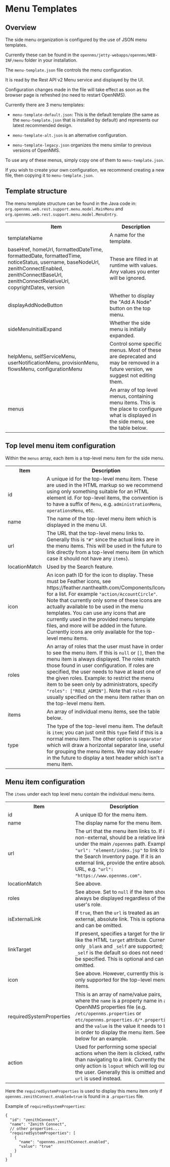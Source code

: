 # Menu Templates

## Overview

The side menu organization is configured by the use of JSON menu templates.

Currently these can be found in the `opennms/jetty-webapps/opennms/WEB-INF/menu` folder in your installation.

The `menu-template.json` file controls the menu configuration.

It is read by the Rest API v2 Menu service and displayed by the UI.

Configuration changes made in the file will take effect as soon as the browser page is refreshed (no need to restart OpenNMS).

Currently there are 3 menu templates:

- `menu-template-default.json`: This is the default template (the same as the `menu-template.json` that is installed by default) and represents our latest recommended design.

- `menu-template-alt.json` is an alternative configuration.

- `menu-template-legacy.json` organizes the menu similar to previous versions of OpenNMS.

To use any of these menus, simply copy one of them to `menu-template.json`.

If you wish to create your own configuration, we recommend creating a new file, then copying it to `menu-template.json`.


## Template structure

The menu template structure can be found in the Java code in: `org.opennms.web.rest.support.menu.model.MainMenu` and `org.opennms.web.rest.support.menu.model.MenuEntry`.

<table>
  <tr>
    <th>Item</th>
    <th>Description</th>
  </tr>
  <tr>
    <td>templateName</td>
    <td>A name for the template.</td>
  </tr>
  <tr>
    <td>baseHref, homeUrl, formattedDateTime, formattedDate, formattedTime,
  noticeStatus, username, baseNodeUrl, zenithConnectEnabled, zenithConnectBaseUrl,
  zenithConnectRelativeUrl, copyrightDates, version</td>
    <td>These are filled in at runtime with values. Any values you enter will be ignored.</td>
  </tr>
  <tr>
    <td>displayAddNodeButton</td>
    <td>Whether to display the "Add A Node" button on the top menu.</td>
  </tr>
  <tr>
    <td>sideMenuInitialExpand</td>
    <td>Whether the side menu is initially expanded.</td>
  </tr>
  <tr>
    <td>helpMenu, selfServiceMenu, userNotificationMenu, provisionMenu, flowsMenu, configurationMenu</td>
    <td>Control some specific menus. Most of these are deprecated and may be removed in a future version, we suggest not editing them.</td>
  </tr>
  <tr>
    <td>menus</td>
    <td>An array of top level menus, containing menu items. This is the place to configure what is displayed in the side menu, see the table below.</td>
  </tr>
</table>


## Top level menu item configuration

Within the `menus` array, each item is a top-level menu item for the side menu.

<table>
  <tr>
    <th>Item</th>
    <th>Description</th>
  </tr>
  <tr>
    <td>id</td>
    <td>A unique id for the top-level menu item.  These are used in the HTML markup so we recommend using only something
    suitable for an HTML element id.
    For top-level items, the convention is to have a suffix of <code>Menu</code>, e.g. <code>administrationMenu</code>, <code>operationsMenu</code>, etc.
    </td>
  </tr>
  <tr>
    <td>name</td>
    <td>The name of the top-level menu item which is displayed in the menu UI.</td>
  </tr>
  <tr>
    <td>url</td>
    <td>The URL that the top-level menu links to.
    Generally this is <code>"#"</code> since the actual links are in the menu items.
    This will be used in the future to link directly from a top-level menu item (in which
    case it should not have any <code>items</code>).
    </td>
  </tr>
  <tr>
    <td>locationMatch</td>
    <td>Used by the Search feature.</td>
  </tr>
  <tr>
    <td>icon</td>
    <td>An icon path ID for the icon to display.
    These must be Feather icons, see https://feather.nanthealth.com/Components/Icon/ for a list. For example <code>"action/AccountCircle"</code>.
    Note that currently only some of these icons are actually available to be used
    in the menu templates.
    You can use any icons that are currently used in the provided menu template files, and more will be added in the future.
    Currently icons are only available for the top-level menu items.
    </td>
  </tr>
  <tr>
    <td>roles</td>
    <td>An array of roles that the user must have in order to see the menu item.
      If this is <code>null</code> or <code>[]</code>, then the menu item is always displayed.
      The roles match those found in user configuration.
      If roles are specified, the user needs to have at least one of the given roles.
      Example: to restrict the menu item to be seen only by administrators, specify <code>"roles": ["ROLE_ADMIN"]</code>.
      Note that <code>roles</code> is usually specified on the menu item rather than on the top-level menu item.
    </td>
  </tr>
  <tr>
    <td>items</td>
    <td>An array of individual menu items, see the table below.</td>
  </tr>
  <tr>
    <td>type</td>
    <td>The type of the top-level menu item. The default is <code>item</code>; you can just
    omit this <code>type</code> field if this is a normal menu item.
    The other option is <code>separator</code> which will draw a horizontal separator line,
    useful for grouping the menu items. We may add <code>header</code> in the future to display a text header which isn't a menu item.
    </td>
  </tr>
</table>


## Menu item configuration

The `items` under each top level menu contain the individual menu items.


<table>
  <tr>
    <th>Item</th>
    <th>Description</th>
  </tr>

  <tr>
    <td>id</td>
    <td>A unique ID for the menu item.</td>
  </tr>

  <tr>
    <td>name</td>
    <td>The display name for the menu item.</td>
  </tr>

  <tr>
    <td>url</td>
    <td>The url that the menu item links to.
    If it is non-external, should be a relative link under the main <code>/opennms</code> path.
    Example: <code>"url": "element/index.jsp"</code> to link to the Search Inventory page.
    If it is an external link, provide the entire absolute URL, e.g. <code>"url": "https://www.opennms.com"</code>.</td>
  </tr>

  <tr>
    <td>locationMatch</td>
    <td>See above.</td>
  </tr>

  <tr>
    <td>roles</td>
    <td>See above.
    Set to <code>null</code> if the item should always be displayed regardless of the user's role.</td>
  </tr>

  <tr>
    <td>isExternalLink</td>
    <td>If <code>true</code>, then the <code>url</code> is treated as an external, absolute link.
    This is optional and can be omitted.</td>
  </tr>

  <tr>
    <td>linkTarget</td>
    <td>If present, specifies a target for the link, like the HTML <code>target</code> attribute.
    Currently only <code>_blank</code> and <code>_self</code> are supported; <code>_self</code> is the default so does not need to be specified. This is optional and can be omitted.</td>
  </tr>

  <tr>
    <td>icon</td>
    <td>See above.
    However, currently this is only supported for the top-level menu items.</td>
  </tr>

  <tr>
    <td>requiredSystemProperties</td>
    <td>This is an array of name/value pairs, where the <code>name</code> is a property name in an OpenNMS properties file
    (e.g. <code>/etc/opennms.properties</code> or <code>etc/opennms.properties.d/*.properties</code>) and the <code>value</code>
    is the value it needs to be in order to display the menu item.  See below for an example.</td>
  </tr>

  <tr>
    <td>action</td>
    <td>Used for performing some special actions when the item is clicked,
    rather than navigating to a link.
    Currently the only action is <code>logout</code> which will log out the user.
    Generally this is omitted and <code>url</code> is used instead.</td>
  </tr>
</table>

Here the `requiredSystemProperties` is used to display this menu item only if
`opennms.zenithConnect.enabled=true` is found in a `.properties` file.

Example of `requiredSystemProperties`:

```
{
  "id": "zenithConnect",
  "name": "Zenith Connect",
  // other properties...
  "requiredSystemProperties": [
    {
      "name": "opennms.zenithConnect.enabled",
      "value": "true"
    }
  ]
}
```

